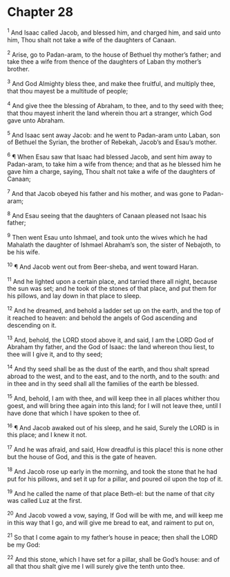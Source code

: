 # Chapter 28

<sup>1</sup> And Isaac called Jacob, and blessed him, and charged him, and said unto him, Thou shalt not take a wife of the daughters of Canaan. 

<sup>2</sup> Arise, go to Padan-aram, to the house of Bethuel thy mother’s father; and take thee a wife from thence of the daughters of Laban thy mother’s brother. 

<sup>3</sup> And God Almighty bless thee, and make thee fruitful, and multiply thee, that thou mayest be a multitude of people; 

<sup>4</sup> And give thee the blessing of Abraham, to thee, and to thy seed with thee; that thou mayest inherit the land wherein thou art a stranger, which God gave unto Abraham. 

<sup>5</sup> And Isaac sent away Jacob: and he went to Padan-aram unto Laban, son of Bethuel the Syrian, the brother of Rebekah, Jacob’s and Esau’s mother. 

<sup>6</sup> ¶ When Esau saw that Isaac had blessed Jacob, and sent him away to Padan-aram, to take him a wife from thence; and that as he blessed him he gave him a charge, saying, Thou shalt not take a wife of the daughters of Canaan; 

<sup>7</sup> And that Jacob obeyed his father and his mother, and was gone to Padan-aram; 

<sup>8</sup> And Esau seeing that the daughters of Canaan pleased not Isaac his father; 

<sup>9</sup> Then went Esau unto Ishmael, and took unto the wives which he had Mahalath the daughter of Ishmael Abraham’s son, the sister of Nebajoth, to be his wife. 

<sup>10</sup> ¶ And Jacob went out from Beer-sheba, and went toward Haran. 

<sup>11</sup> And he lighted upon a certain place, and tarried there all night, because the sun was set; and he took of the stones of that place, and put them for his pillows, and lay down in that place to sleep. 

<sup>12</sup> And he dreamed, and behold a ladder set up on the earth, and the top of it reached to heaven: and behold the angels of God ascending and descending on it. 

<sup>13</sup> And, behold, the LORD stood above it, and said, I am the LORD God of Abraham thy father, and the God of Isaac: the land whereon thou liest, to thee will I give it, and to thy seed; 

<sup>14</sup> And thy seed shall be as the dust of the earth, and thou shalt spread abroad to the west, and to the east, and to the north, and to the south: and in thee and in thy seed shall all the families of the earth be blessed. 

<sup>15</sup> And, behold, I am with thee, and will keep thee in all places whither thou goest, and will bring thee again into this land; for I will not leave thee, until I have done that which I have spoken to thee of. 

<sup>16</sup> ¶ And Jacob awaked out of his sleep, and he said, Surely the LORD is in this place; and I knew it not. 

<sup>17</sup> And he was afraid, and said, How dreadful is this place! this is none other but the house of God, and this is the gate of heaven. 

<sup>18</sup> And Jacob rose up early in the morning, and took the stone that he had put for his pillows, and set it up for a pillar, and poured oil upon the top of it. 

<sup>19</sup> And he called the name of that place Beth-el: but the name of that city was called Luz at the first. 

<sup>20</sup> And Jacob vowed a vow, saying, If God will be with me, and will keep me in this way that I go, and will give me bread to eat, and raiment to put on, 

<sup>21</sup> So that I come again to my father’s house in peace; then shall the LORD be my God: 

<sup>22</sup> And this stone, which I have set for a pillar, shall be God’s house: and of all that thou shalt give me I will surely give the tenth unto thee. 



